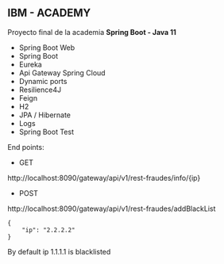 ## IBM - ACADEMY

Proyecto final de la academia **Spring Boot - Java 11**

- Spring Boot Web
- Spring Boot
- Eureka
- Api Gateway Spring Cloud
- Dynamic ports
- Resilience4J
- Feign
- H2
- JPA / Hibernate
- Logs
- Spring Boot Test

End points:

- GET

 http://localhost:8090/gateway/api/v1/rest-fraudes/info/{ip}
  
- POST

http://localhost:8090/gateway/api/v1/rest-fraudes/addBlackList
   
    {
        "ip": "2.2.2.2"
    }

By default ip 1.1.1.1 is blacklisted

